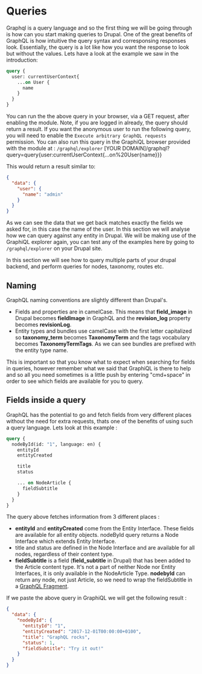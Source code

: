 # Queries


Graphql is a query language and so the first thing we will be going through is how can you start making queries to Drupal. One of the great benefits of GraphQL is how intuitive the query syntax and corresponsing responses look. Essentially, the query is a lot like how you want the response to look but without the values. Lets have a look at the example we saw in the introduction:


```graphql
query {
  user: currentUserContext{
    ...on User {
      name
    }
  }
}
```
You can run the the above query in your browser, via a GET request, after enabling the module. Note, if you are logged in already, the query should return a result. If you want the anonymous user to run the following query, you will need to enable the `Execute arbitrary GraphQL requests` permission. You can also run this query in the GraphiQL browser provided with the module at : `/graphql/explorer`
[YOUR DOMAIN]/graphql?query=query{user:currentUserContext{...on%20User{name}}}


This would return a result similar to: 

```json
{
  "data": {
    "user": {
      "name": "admin"
    }
  }
}
```

As we can see the data that we get back matches exactly the fields we asked for, in this case the name of the user. In this section we will analyse how we can query against any entity in Drupal. We will be making use of the GraphiQL explorer again, you can test any of the examples here by going to `/graphql/explorer` on your Drupal site.

In this section we will see how to query multiple parts of your drupal backend, and perform queries for nodes, taxonomy, routes etc.

## Naming

GraphQL naming conventions are slightly different than Drupal's.

* Fields and properties are in camelCase. This means that **field\_image** in Drupal becomes **fieldImage** in GraphQL and the **revision\_log** property becomes **revisionLog**.
* Entity types and bundles use camelCase with the first letter capitalized so **taxonomy\_term** becomes **TaxonomyTerm** and the tags vocabulary becomes **TaxonomyTermTags**. As we can see bundles are prefixed with the entity type name. 

This is important so that you know what to expect when searching for fields in queries, however remember what we said that GraphiQL is there to help and so all you need sometimes is a little push by entering "cmd+space" in order to see which fields are available for you to query.

## Fields inside a query

GraphQL has the potential to go and fetch fields from very different places without the need for extra requests, thats one of the benefits of using such a query language. Lets look at this example :

```graphql
query {
  nodeById(id: "1", language: en) {
    entityId
    entityCreated

    title
    status

    ... on NodeArticle {
      fieldSubtitle
    }
  }
}
```

The query above fetches information from 3 different places :

* **entityId** and **entityCreated** come from the Entity Interface. These fields are available for all entity objects. nodeById query returns a Node Interface which extends Entity Interface.
* title and status are defined in the Node Interface and are available for all nodes, regardless of their content type.
* **fieldSubtitle** is a field \(**field\_subtitle** in Drupal\) that has been added to the Article content type. It's not a part of neither Node nor Entity Interfaces, it is only available in the NodeArticle Type. **nodebyId** can return any node, not just Article, so we need to wrap the fieldSubtitle in a [GraphQL Fragment](http://graphql.org/learn/queries/#fragments).

If we paste the above query in GraphiQL we will get the following result :


```json
{
  "data": {
    "nodeById": {
      "entityId": "1",
      "entityCreated": "2017-12-01T00:00:00+0100",
      "title": "GraphQL rocks",
      "status": 1,
      "fieldSubtitle": "Try it out!"
    }
  }
}
```



